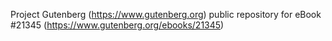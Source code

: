 Project Gutenberg (https://www.gutenberg.org) public repository for eBook #21345 (https://www.gutenberg.org/ebooks/21345)
